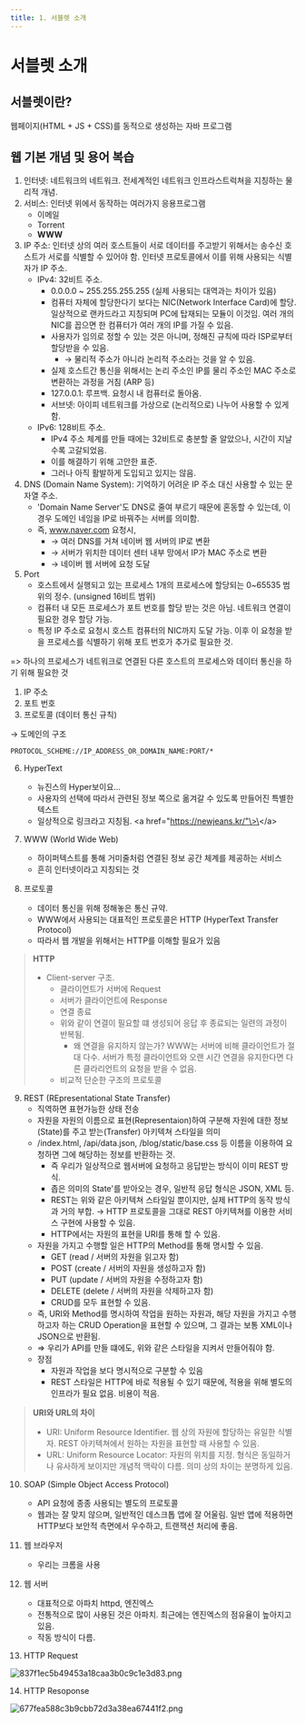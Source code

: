 ```yaml
---
title: 1. 서블렛 소개
---
```


# 서블렛 소개

## 서블렛이란?

웹페이지(HTML + JS + CSS)를 동적으로 생성하는 자바 프로그램

## 웹 기본 개념 및 용어 복습

1. 인터넷: 네트워크의 네트워크. 전세계적인 네트워크 인프라스트럭쳐을 지칭하는 물리적 개념.
2. 서비스: 인터넷 위에서 동작하는 여러가지 응용프로그램
    - 이메일
    - Torrent
    - **WWW**
3. IP 주소: 인터넷 상의 여러 호스트들이 서로 데이터를 주고받기 위해서는 송수신 호스트가 서로를 식별할 수 있어야 함. 인터넷 프로토콜에서 이를 위해 사용되는 식별자가 IP 주소.
    - IPv4: 32비트 주소.
        - 0.0.0.0 ~ 255.255.255.255 (실제 사용되는 대역과는 차이가 있음)
        - 컴퓨터 자체에 할당한다기 보다는 NIC(Network Interface Card)에 할당. 일상적으로 랜카드라고 지칭되며 PC에 탑재되는 모듈이 이것임. 여러 개의 NIC를 꼽으면 한 컴퓨터가 여러 개의 IP를 가질 수 있음.
        - 사용자가 임의로 정할 수 있는 것은 아니며, 정해진 규칙에 따라 ISP로부터 할당받을 수 있음.
            - → 물리적 주소가 아니라 논리적 주소라는 것을 알 수 있음.
        - 실제 호스트간 통신을 위해서는 논리 주소인 IP를 물리 주소인 MAC 주소로 변환하는 과정을 거침 (ARP 등)
        - 127.0.0.1: 루프백. 요청시 내 컴퓨터로 돌아옴.
        - 서브넷: 아이피 네트워크를 가상으로 (논리적으로) 나누어 사용할 수 있게 함.
    - IPv6: 128비트 주소.
        - IPv4 주소 체계를 만들 때에는 32비트로 충분할 줄 알았으나, 시간이 지날수록 고갈되었음.
        - 이를 해결하기 위해 고안한 표준.
        - 그러나 아직 활발하게 도입되고 있지는 않음.
4. DNS (Domain Name System): 기억하기 어려운 IP 주소 대신 사용할 수 있는 문자열 주소.
    - 'Domain Name Server'도 DNS로 줄여 부르기 때문에 혼동할 수 있는데, 이 경우 도메인 네임을 IP로 바꿔주는 서버를 의미함.
    - 즉, www.naver.com 요청시,
        - → 여러 DNS를 거쳐 네이버 웹 서버의 IP로 변환
        - → 서버가 위치한 데이터 센터 내부 망에서 IP가 MAC 주소로 변환
        - → 네이버 웹 서버에 요청 도달
5. Port
    - 호스트에서 실행되고 있는 프로세스 1개의 프로세스에 할당되는 0~65535 범위의 정수. (unsigned 16비트 범위)
    - 컴퓨터 내 모든 프로세스가 포트 번호를 할당 받는 것은 아님. 네트워크 연결이 필요한 경우 할당 가능.
    - 특정 IP 주소로 요청시 호스트 컴퓨터의 NIC까지 도달 가능. 이후 이 요청을 받을 프로세스를 식별하기 위해 포트 번호가 추가로 필요한 것.

=> 하나의 프로세스가 네트워크로 연결된 다른 호스트의 프로세스와 데이터 통신을 하기 위해 필요한 것  
1. IP 주소
2. 포트 번호
3. 프로토콜 (데이터 통신 규칙)  

→ 도메인의 구조  
```
PROTOCOL_SCHEME://IP_ADDRESS_OR_DOMAIN_NAME:PORT/*
```

6. HyperText
    - 뉴진스의 Hyper보이요...
    - 사용자의 선택에 따라서 관련된 정보 쪽으로 옮겨갈 수 있도록 만들어진 특별한 텍스트
    - 일상적으로 링크라고 지칭됨. \<a href="https://newjeans.kr/"\>\</a\>

7. WWW (World Wide Web)
    - 하이퍼텍스트를 통해 거미줄처럼 연결된 정보 공간 체계를 제공하는 서비스
    - 흔히 인터넷이라고 지칭되는 것

8. 프로토콜
    - 데이터 통신을 위해 정해놓은 통신 규약.
    - WWW에서 사용되는 대표적인 프로토콜은 HTTP (HyperText Transfer Protocol)
    - 따라서 웹 개발을 위해서는 HTTP를 이해할 필요가 있음

> **HTTP**  
>    - Client-server 구조.
>        - 클라이언트가 서버에 Request
>        - 서버가 클라이언트에 Response
>        - 연결 종료
>        - 위와 같이 연결이 필요할 떄 생성되어 응답 후 종료되는 일련의 과정이 반복됨.
>            - 왜 연결을 유지하지 않는가? WWW는 서버에 비해 클라이언트가 절대 다수. 서버가 특정 클라이언트와 오랜 시간 연결을 유지한다면 다른 클라리언트의 요청을 받을 수 없음.
>        - 비교적 단순한 구조의 프로토콜

9. REST (REpresentational State Transfer)
    - 직역하면 표현가능한 상태 전송
    - 자원을 자원의 이름으로 표현(Representaion)하여 구분해 자원에 대한 정보(State)를 주고 받는(Transfer) 아키텍쳐 스타일을 의미
    - /index.html, /api/data.json, /blog/static/base.css 등 이름을 이용하여 요청하면 그에 해당하는 정보를 반환하는 것.
        - 즉 우리가 일상적으로 웹서버에 요청하고 응답받는 방식이 이미 REST 방식.
        - 좁은 의미의 State'를 받아오는 경우, 일반적 응답 형식은 JSON, XML 등.
        - REST는 위와 같은 아키텍쳐 스타일일 뿐이지만, 실제 HTTP의 동작 방식과 거의 부합. → HTTP 프로토콜을 그대로 REST 아키텍쳐를 이용한 서비스 구현에 사용할 수 있음.
        - HTTP에서는 자원의 표현을 URI를 통해 할 수 있음.
    - 자원을 가지고 수행할 일은 HTTP의 Method를 통해 명시할 수 있음.
        - GET (read / 서버의 자원을 읽고자 함)
        - POST (create / 서버의 자원을 생성하고자 함)
        - PUT (update / 서버의 자원을 수정하고자 함)
        - DELETE (delete / 서버의 자원을 삭제하고자 함)
        - CRUD를 모두 표현할 수 있음.
    - 즉, URI와 Method를 명시하여 작업을 원하는 자원과, 해당 자원을 가지고 수행하고자 하는 CRUD Operation을 표현할 수 있으며, 그 결과는 보통 XML이나 JSON으로 반환됨.
    - ⇒ 우리가 API를 만들 떄에도, 위와 같은 스타일을 지켜서 만들어줘야 함.
    - 장점
        - 자원과 작업을 보다 명시적으로 구분할 수 있음
        - REST 스타일은 HTTP에 바로 적용될 수 있기 때문에, 적용을 위해 별도의 인프라가 필요 없음. 비용이 적음.

> **URI와 URL의 차이**  
> - URI: Uniform Resource Identifier. 웹 상의 자원에 할당하는 유일한 식별자. REST 아키텍쳐에서 원하는 자원을 표현할 때 사용할 수 있음.
> - URL: Uniform Resource Locator: 자원의 위치를 지정.
> 형식은 동일하거나 유사하게 보이지만 개념적 맥락이 다름. 의미 상의 차이는 분명하게 있음.


10. SOAP (Simple Object Access Protocol)
    - API 요청에 종종 사용되는 별도의 프로토콜
    - 웹과는 잘 맞지 않으며, 일반적인 데스크톱 앱에 잘 어울림. 일반 앱에 적용하면 HTTP보다 보안적 측면에서 우수하고, 트랜잭션 처리에 좋음.

11. 웹 브라우저
    - 우리는 크롬을 사용

12. 웹 서버
    - 대표적으로 아파치 httpd, 엔진엑스
    - 전통적으로 많이 사용된 것은 아파치. 최근에는 엔진엑스의 점유율이 높아지고 있음.
    - 작동 방식이 다름.

13. HTTP Request

![837f1ec5b49453a18caa3b0c9c1e3d83.png](Assets/837f1ec5b49453a18caa3b0c9c1e3d83.png)


14. HTTP Resoponse

![677fea588c3b9cbb72d3a38ea67441f2.png](Assets/677fea588c3b9cbb72d3a38ea67441f2.png)

